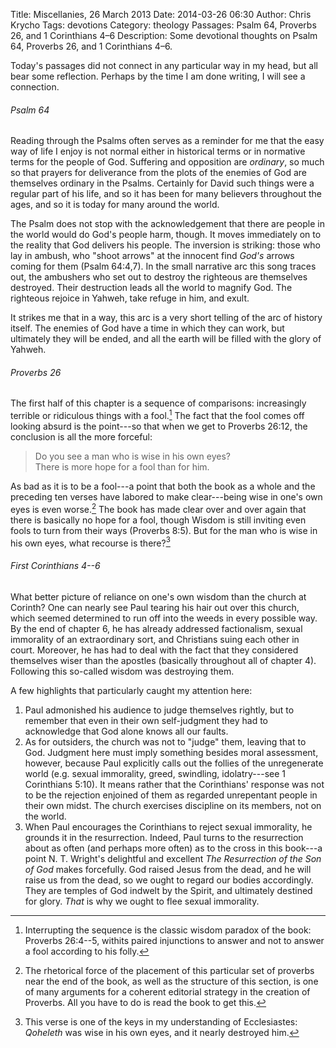 Title: Miscellanies, 26 March 2013
Date: 2014-03-26 06:30
Author: Chris Krycho
Tags: devotions
Category: theology
Passages: Psalm 64, Proverbs 26, and 1 Corinthians 4&ndash;6
Description: Some devotional thoughts on Psalm 64, Proverbs 26, and 1 Corinthians 4&ndash;6.

Today's passages did not connect in any particular way in my head, but all bear
some reflection. Perhaps by the time I am done writing, I will see a connection.

###### Psalm 64

Reading through the Psalms often serves as a reminder for me that the easy way
of life I enjoy is not normal either in historical terms or in normative terms
for the people of God. Suffering and opposition are *ordinary*, so much so that
prayers for deliverance from the plots of the enemies of God are themselves
ordinary in the Psalms. Certainly for David such things were a regular part of
his life, and so it has been for many believers throughout the ages, and so it
is today for many around the world.

The Psalm does not stop with the acknowledgement that there are people in the
world would do God's people harm, though. It moves immediately on to the reality
that God delivers his people. The inversion is striking: those who lay in
ambush, who "shoot arrows" at the innocent find *God's* arrows coming for them
(Psalm 64:4,7). In the small narrative arc this song traces out, the ambushers
who set out to destroy the righteous are themselves destroyed. Their destruction
leads all the world to magnify God. The righteous rejoice in Yahweh, take refuge
in him, and exult.

It strikes me that in a way, this arc is a very short telling of the arc of
history itself. The enemies of God have a time in which they can work, but
ultimately they will be ended, and all the earth will be filled with the glory
of Yahweh.

###### Proverbs 26

The first half of this chapter is a sequence of comparisons: increasingly
terrible or ridiculous things with a fool.[^2-1] The fact that the fool comes
off looking absurd is the point---so that when we get to Proverbs 26:12, the
conclusion is all the more forceful:

> Do you see a man who is wise in his own eyes?  
> There is more hope for a fool than for him.

As bad as it is to be a fool---a point that both the book as a whole and the
preceding ten verses have labored to make clear---being wise in one's own eyes
is even worse.[^2-2] The book has made clear over and over again that there is
basically no hope for a fool, though Wisdom is still inviting even fools to turn
from their ways (Proverbs 8:5). But for the man who is wise in his own eyes,
what recourse is there?[^2-3]

[^2-1]: Interrupting the sequence is the classic wisdom paradox of the book:
Proverbs 26:4--5, withits paired injunctions to answer and not to answer a fool
according to his folly.

[^2-2]: The rhetorical force of the placement of this particular set of proverbs
near the end of the book, as well as the structure of this section, is one of
many arguments for a coherent editorial strategy in the creation of Proverbs.
All you have to do is read the book to get this.

[^2-3]: This verse is one of the keys in my understanding of Ecclesiastes:
*Qoheleth* was wise in his own eyes, and it nearly destroyed him.

###### First Corinthians 4--6

What better picture of reliance on one's own wisdom than the church at Corinth?
One can nearly see Paul tearing his hair out over this church, which seemed
determined to run off into the weeds in every possible way. By the end of
chapter 6, he has already addressed factionalism, sexual immorality of an
extraordinary sort, and Christians suing each other in court. Moreover, he has
had to deal with the fact that they considered themselves wiser than the
apostles (basically throughout all of chapter 4). Following this so-called
wisdom was destroying them.

A few highlights that particularly caught my attention here:

1. Paul admonished his audience to judge themselves rightly, but to remember
   that even in their own self-judgment they had to acknowledge that God alone
   knows all our faults.
2. As for outsiders, the church was not to "judge" them, leaving that to God.
   Judgment here must imply something besides moral assessment, however, because
   Paul explicitly calls out the follies of the unregenerate world (e.g. sexual
   immorality, greed, swindling, idolatry---see 1 Corinthians 5:10). It means
   rather that the Corinthians' response was not to be the rejection enjoined of
   them as regarded unrepentant people in their own midst. The church exercises
   discipline on its members, not on the world.
3. When Paul encourages the Corinthians to reject sexual immorality, he grounds
   it in the resurrection. Indeed, Paul turns to the resurrection about as often
   (and perhaps more often) as to the cross in this book---a point N. T.
   Wright's delightful and excellent _The Resurrection of the Son of God_ makes
   forcefully. God raised Jesus from the dead, and he will raise us from the
   dead, so we ought to regard our bodies accordingly. They are temples of God
   indwelt by the Spirit, and ultimately destined for glory. *That* is why we
   ought to flee sexual immorality.